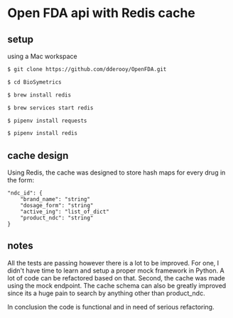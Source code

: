 # Open FDA api with Redis cache

## setup

using a Mac workspace
 
```bash
$ git clone https://github.com/dderooy/OpenFDA.git

$ cd BioSymetrics

$ brew install redis

$ brew services start redis

$ pipenv install requests

$ pipenv install redis

```
 

## cache design

Using Redis, the cache was designed to store hash maps for every drug in the form:

```
"ndc_id": {
    "brand_name": "string"
    "dosage_form": "string"
    "active_ing": "list_of_dict"
    "product_ndc": "string"
}
```

## notes

All the tests are passing however there is a lot to be improved. For one, I didn't have time to learn and setup a proper mock
framework in Python. A lot of code can be refactored based on that. Second, the cache was made using the mock endpoint. 
The cache schema can also be greatly improved since its a huge pain to search by anything other than product_ndc.

In conclusion the code is functional and in need of serious refactoring.  




